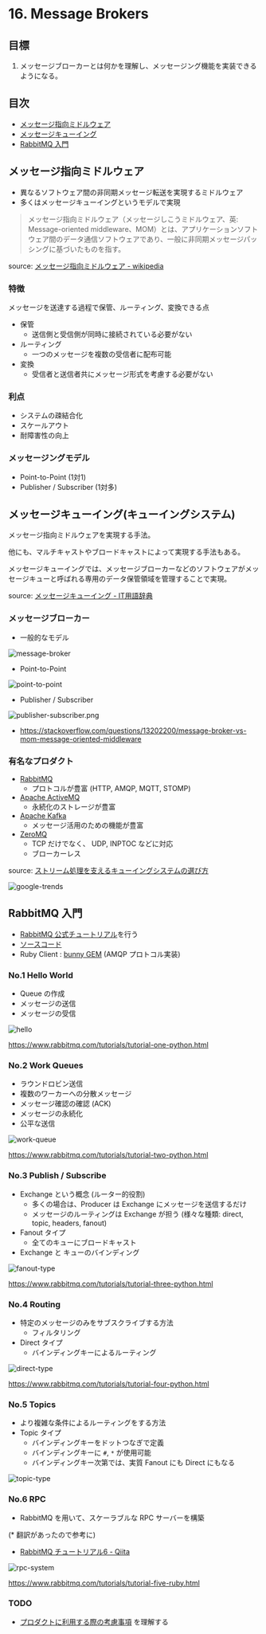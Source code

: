# 16. Message Brokers

## 目標

1. メッセージブローカーとは何かを理解し、メッセージング機能を実装できるようになる。

## 目次

- [メッセージ指向ミドルウェア](#メッセージ指向ミドルウェア)
- [メッセージキューイング](#メッセージキューイングキューイングシステム)
- [RabbitMQ 入門](#RabbitMQ-入門)

## メッセージ指向ミドルウェア

- 異なるソフトウェア間の非同期メッセージ転送を実現するミドルウェア
- 多くはメッセージキューイングというモデルで実現

> メッセージ指向ミドルウェア（メッセージしこうミドルウェア、英: Message-oriented middleware、MOM）とは、アプリケーションソフトウェア間のデータ通信ソフトウェアであり、一般に非同期メッセージパッシングに基づいたものを指す。

source: [メッセージ指向ミドルウェア - wikipedia](https://ja.wikipedia.org/wiki/%E3%83%A1%E3%83%83%E3%82%BB%E3%83%BC%E3%82%B8%E6%8C%87%E5%90%91%E3%83%9F%E3%83%89%E3%83%AB%E3%82%A6%E3%82%A7%E3%82%A2)

### 特徴

メッセージを送達する過程で保管、ルーティング、変換できる点

- 保管
  - 送信側と受信側が同時に接続されている必要がない
- ルーティング
  - 一つのメッセージを複数の受信者に配布可能
- 変換
  - 受信者と送信者共にメッセージ形式を考慮する必要がない

### 利点

- システムの疎結合化
- スケールアウト
- 耐障害性の向上

### メッセージングモデル

- Point-to-Point (1対1)
- Publisher / Subscriber (1対多)

## メッセージキューイング(キューイングシステム)

メッセージ指向ミドルウェアを実現する手法。

他にも、マルチキャストやブロードキャストによって実現する手法もある。

メッセージキューイングでは、メッセージブローカーなどのソフトウェアがメッセージキューと呼ばれる専用のデータ保管領域を管理することで実現。

source: [メッセージキューイング - IT用語辞典](http://e-words.jp/w/%E3%83%A1%E3%83%83%E3%82%BB%E3%83%BC%E3%82%B8%E3%82%AD%E3%83%A5%E3%83%BC%E3%82%A4%E3%83%B3%E3%82%B0.html)

### メッセージブローカー

- 一般的なモデル

![message-broker](/backend-roadmap/images/message-broker.png)

- Point-to-Point

![point-to-point](/backend-roadmap/images/point-to-point.png)

- Publisher / Subscriber

![publisher-subscriber.png](/backend-roadmap/images/publisher-subscriber.png)

- https://stackoverflow.com/questions/13202200/message-broker-vs-mom-message-oriented-middleware

### 有名なプロダクト

- [RabbitMQ](https://www.rabbitmq.com/)
  - プロトコルが豊富 (HTTP, AMQP, MQTT, STOMP)
- [Apache ActiveMQ](https://activemq.apache.org/)
  - 永続化のストレージが豊富
- [Apache Kafka](https://kafka.apache.org/)
  - メッセージ活用のための機能が豊富
- [ZeroMQ](https://zeromq.org/)
  - TCP だけでなく、 UDP, INPTOC などに対応
  - ブローカーレス

source: [ストリーム処理を支えるキューイングシステムの選び方](https://www.slideshare.net/laclefyoshi/ss-67658888)

![google-trends](/backend-roadmap/images/trends-queuing-system.png)

## RabbitMQ 入門

- [RabbitMQ 公式チュートリアル](https://www.rabbitmq.com/getstarted.html)を行う
- [ソースコード](https://github.com/kazu-horie/rabbitmq-tutorial)
- Ruby Client : [bunny GEM](https://github.com/ruby-amqp/bunny) (AMQP プロトコル実装)

### No.1 Hello World

- Queue の作成
- メッセージの送信
- メッセージの受信

![hello](/backend-roadmap/images/hello.png)

https://www.rabbitmq.com/tutorials/tutorial-one-python.html

### No.2 Work Queues

- ラウンドロビン送信
- 複数のワーカーへの分散メッセージ
- メッセージ確認の確認 (ACK)
- メッセージの永続化
- 公平な送信

![work-queue](/backend-roadmap/images/work-queue.png)

https://www.rabbitmq.com/tutorials/tutorial-two-python.html

### No.3 Publish / Subscribe

- Exchange という概念 (ルーター的役割)
  - 多くの場合は、Producer は Exchange にメッセージを送信するだけ
  - メッセージのルーティングは Exchange が担う (様々な種類: direct, topic, headers, fanout)
- Fanout タイプ
  - 全てのキューにブロードキャスト
- Exchange と キューのバインディング

![fanout-type](/backend-roadmap/images/fanout-type.png)

https://www.rabbitmq.com/tutorials/tutorial-three-python.html

### No.4 Routing

- 特定のメッセージのみをサブスクライブする方法
  - フィルタリング
- Direct タイプ
  - バインディングキーによるルーティング

![direct-type](/backend-roadmap/images/direct-type.png)

https://www.rabbitmq.com/tutorials/tutorial-four-python.html

### No.5 Topics

- より複雑な条件によるルーティングをする方法
- Topic タイプ
  - バインディングキーをドットつなぎで定義
  - バインディングキーに `#`, `*` が使用可能
  - バインディングキー次第では、実質 Fanout にも Direct にもなる

![topic-type](/backend-roadmap/images/topic-type.png)

### No.6 RPC

- RabbitMQ を用いて、スケーラブルな RPC サーバーを構築

(\* 翻訳があったので参考に)

- [RabbitMQ チュートリアル6 - Qiita](https://qiita.com/KojiOhki/items/54b743688cbcd8f3aaa1)

![rpc-system](/backend-roadmap/images/rpc-system.png)

https://www.rabbitmq.com/tutorials/tutorial-five-ruby.html

### TODO

- [プロダクトに利用する際の考慮事項](https://www.rabbitmq.com/production-checklist.html) を理解する
